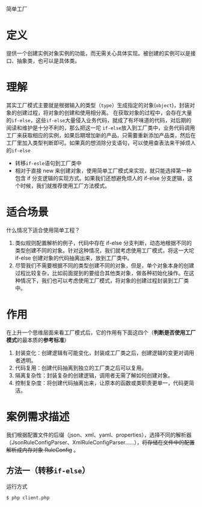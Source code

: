 简单工厂
# 定义
提供一个创建实例对象实例的功能，而无需关心具体实现。被创建的实例可以是接口、抽象类，也可以是具体类。

# 理解

其实工厂模式主要就是根据输入的类型（`type`）生成指定的对象(`object`)，封装对象的创建过程，将对象的创建和使用相分离。
在获取对象的过程中，会存在大量的`if-else`，这些`if-else`大量侵入业务代码，就成了有坏味道的代码，对后期的阅读和维护是十分不利的，那么把这一坨	`if-else`放入到工厂类中，业务代码调用工厂来获取相应的实例，如果后期增加新的产品，只需要重新添加产品类，然后在工厂里加入类型判断即可。如果真的想消除分支语句，可以使用查表法来干掉烦人的`if-else`

- 转移`if-esle`语句到工厂类中
- 相对于直接 new 来创建对象，使用简单工厂模式来实现，就只能选择第一种包含 if 分支逻辑的实现方式。如果我们还想避免烦人的 if-else 分支逻辑，这个时候，我们就推荐使用工厂方法模式。


# 适合场景
什么情况下适合使用简单工程？

1. 类似规则配置解析的例子，代码中存在 if-else 分支判断，动态地根据不同的类型创建不同的对象。针对这种情况，我们就考虑使用工厂模式，将这一大坨 if-else 创建对象的代码抽离出来，放到工厂类中。
2. 尽管我们不需要根据不同的类型创建不同的对象，但是，单个对象本身的创建过程比较复杂，比如前面提到的要组合其他类对象，做各种初始化操作。在这种情况下，我们也可以考虑使用工厂模式，将对象的创建过程封装到工厂类中。
# 作用
在上升一个思维层面来看工厂模式后，它的作用有下面这四个（**判断是否使用工厂模式**的最本质的**参考标准**）
1. 封装变化：创建逻辑有可能变化，封装成工厂类之后，创建逻辑的变更对调用者透明。
2. 代码复用：创建代码抽离到独立的工厂类之后可以复用。
3. 隔离复杂性：封装复杂的创建逻辑，调用者无需了解如何创建对象。
4. 控制复杂度：将创建代码抽离出来，让原本的函数或类职责更单一，代码更简洁。

# 案例需求描述

我们根据配置文件的后缀（json、xml、yaml、properties），选择不同的解析器（JsonRuleConfigParser、XmlRuleConfigParser……），~~将存储在文件中的配置解析成内存对象 RuleConfig~~ 。

## 方法一（转移`if-else`）
运行方式
```bash
$ php client.php
```